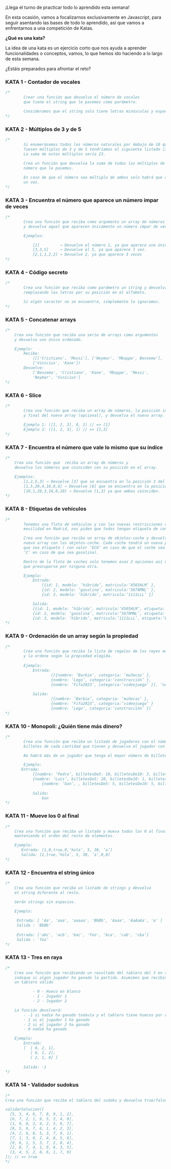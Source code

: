 ¡Llega el turno de practicar todo lo aprendido esta semana! 

En esta ocasión, vamos a focalizarnos exclusivamente en Javascript, para seguir asentando las bases de todo lo aprendido, así que vamos a enfrentarnos a una competición de Katas.

**¿Qué es una kata?** 

La idea de una kata es un ejercicio corto que nos ayuda a aprender funcionalidades o conceptos, vamos, lo que hemos ido haciendo a lo largo de esta semana.

¿Estáis preparados para afrontar el reto?


### KATA 1 - Contador de vocales


```jsx
/*
		Crear una función que devuelva el número de vocales 
		que tiene el string que le pasemos como parámetro.

		Consideramos que el string solo tiene letras minúsculas y espacios.
*/
```
 

### KATA 2 - Múltiplos de 3 y de 5

  
```jsx
/*
		Si enumerásemos todos los números naturales por debajo de 10 que 
		fuesen múltiplos de 3 y de 5 tendríamos el siguiente listado (3, 5, 6 y 9). 
		La suma de estos múltiplos sería 23.
		
		Crea un función que devuelva la suma de todos los múltiplos de 3 y 5 del 
		número que le pasemos.

		En caso de que el número sea múltiplo de ambos solo habrá que contarlo 
		un vez.
*/
```


### KATA 3 - Encuentra el número que aparece un número impar de veces

 
```jsx
/*
		Crea una función que reciba como argumento un array de números 
		y devuelva aquel que aparecen únicamente un número impar de veces.

		Ejemplos: 

			[1]         → Devuelve el número 1, ya que aparece una única vez
			[3,3,5]     → Devuelve el 5, ya que aparece 1 vez.
			[2,1,1,2,2] → Devuelve 2, ya que aparece 3 veces
*/
```


### KATA 4 - Código secreto


```jsx
/*
		Crea una función que reciba como parámetro un string y devuelva otro, 
		remplazando las letras por su posición en el alfabeto.

		Si algún caracter no se encuentra, simplemente lo ignoramos.
*/
```
 

### KATA 5 - Concatenar arrays


```jsx
/*
	Crea una función que reciba una serie de arrays como argumentos 
	y devuelva uno único ordenado.

	Ejemplo: 
		Recibe: 
			([['Cristiano', 'Messi'], ['Neymar', 'Mbappe', Benzema'], 
			['Vinicius', 'Kane'])  
		Devuelve: 
			['Benzema', 'Cristiano', 'Kane', 'Mbappe', 'Messi', 
			'Neymar', 'Vinicius']
*/
```

 
### KATA 6 - Slice


```jsx
/* 
		Crea una función que reciba un array de números, la posición inicial 
		y final del nuevo array (opcional), y devuelva el nuevo array.
		
		Ejemplo 1: ([1, 2, 3], 0, 1) // => [1]
		Ejemplo 2: ([1, 2, 3], 1) // => [2,3]
*/ 
```
 

### KATA 7 - Encuentra el número que vale lo mismo que su índice

 
```jsx
/* 
	Crea una función que  reciba un array de números y 
	devuelva los números que coinciden con su posición en el array.

	Ejemplos:
		[1,2,5,3] → Devuelve [3] que se encuentra en la posición 3 del array
		[1,5,20,4,16,8,6] → Devuelve [6] que se encuentra en la posición 6 del array
		[10,1,20,3,16,8,10] → Devuelve [1,3] ya que ambos coinciden.
*/ 
```


### KATA 8 - Etiquetas de vehículos
 

```jsx
/* 
		Tenemos una flota de vehículos y con las nuevas restricciones de 
		movilidad en Madrid, nos piden que todos tengan etiqueta de contaminación.

		Crea una función que reciba un array de objetos-coche y devuelva un 
		nuevo array con los objetos-coche. Cada coche tendrá un nueva propiedad 
		que sea etiqueta ( con valor ‘ECO’ en caso de que el coche sea híbrido y 
		‘C’ en caso de que sea gasolina). 

		Dentro de la flota de coches solo tenemos esas 2 opciones así que no hay 
		que preocuparse por ninguna otra.

		Ejemplo:
			Entrada: 
				[{id: 1, modelo: ‘híbrido’, matricula:’4565HLM’ },
				{id: 2, modelo: ‘gasolina’, matricula:’5678MNL’ },
				{id: 3, modelo: ‘híbrido’, matricula:’1111LLL’ }] 

			Salida:
			[{id: 1, modelo: ‘híbrido’, matricula:’4565HLM’, etiqueta:’ECO’},
			{id: 2, modelo: ‘gasolina’, matricula:’5678MNL’, etiqueta:’C’},
			{id: 3, modelo: ‘híbrido’, matricula:’1111LLL’, etiqueta:’ECO’ }].
*/ 
```
 

### KATA 9 - Ordenación de un array según la propiedad
 

```jsx
/* 
		Crea una función que reciba la lista de regalos de los reyes magos 
		y la ordene según la propiedad elegida.
		
		Ejemplo:		
			Entrada: 
					([{nombre: ‘Barbie’, categoria: ‘muñecas’ },
					{nombre: ‘Lego’, categoria:’construcción’ },
					{nombre: ‘Fifa2023’, categoria:’videojuego’ }], ‘nombre’);
			
			Salida:
					[{nombre: ‘Barbie’, categoria: ‘muñecas’ },
					{nombre: ‘Fifa2023’, categoria:’videojuego’ }
					{nombre: ‘Lego’, categoria:’construcción’ }]
*/ 
```
 

### KATA 10 - Monopoli: ¿Quién tiene más dinero?
  

```jsx
/* 
		Crea una función que reciba un listado de jugadores con el número de 
		billetes de cada cantidad que tienen y devuelva el jugador con más dinero. 

		No habrá más de un jugador que tenga el mayor número de billetes

		Ejemplo:
	   Entrada:
			[{nombre: ‘Pedro’, billetesDe5: 10, billetesDe10: 3, billetestDe50: 1 },
			{nombre: ‘Luis’, billetesDe5: 10, billetesDe10: 1, billetestDe50: 2 },
				{nombre: ‘Gon’, , billetesDe5: 5, billetesDe10: 5, billetestDe50: 5 },];
		
			Salida:
				Gon
*/ 
```
  

### KATA 11 - Mueve los 0 al final
  

```jsx
/* 
	Crea una función que reciba un listado y mueva todos los 0 al final, 
	manteniendo el orden del resto de elementos.

	Ejemplo:
	   Entrada: [1,0,true,0,’hola’, 5, 30, ‘a’]
	   Salida: [1,true,’hola’, 5, 30, ‘a’,0,0]
*/ 
```
  

### KATA 12 - Encuentra el string único
 

```jsx
/* 
	Crea una función que reciba un listado de strings y devuelva 
	el string diferente al resto.

	Serán strings sin espacios.

	Ejemplo:
	
	 Entrada: [ 'Aa', 'aaa', 'aaaaa', 'BbBb', 'Aaaa', 'AaAaAa', 'a' ]
	 Salida : 'BbBb’
	
	 Entrada: ['abc', 'acb', 'bac', 'foo', 'bca', 'cab', 'cba’]
	 Salida : 'foo’
*/ 
```
 

### KATA 13 - Tres en raya


```jsx
/* 
	Crea una función que recibiendo un resultado del tablero del 3 en raya, 
	indique si algún jugador ha ganado la partida. Asumimos que recibimos 
	un tablero válido

			- 0 - Hueco en blanco
			- 1 - Jugador 1
			- 2 - Jugador 2

	La función devolverá:
		- -1 si nadie ha ganado todavía y el tablero tiene huecos por rellenar
		- 1 si el jugador 1 ha ganado
		- 2 si el jugador 2 ha ganado
		- 0 nadie ha ganado

	Ejemplo:
		Entrada:   	
		[  [ 0, 2, 1],
		   [ 0, 1, 2],
		   [ 2, 1, 0] ]
		
		Salida: -1
*/ 
```


### KATA 14 - Validador sudokus


```jsx
/* 
Crea una función que reciba el tablero del sudoku y devuelva true/false en función de si es válido o no:

validarSolucion([
  [5, 3, 4, 6, 7, 8, 9, 1, 2],
  [6, 7, 2, 1, 9, 5, 3, 4, 8],
  [1, 9, 8, 3, 4, 2, 5, 6, 7],
  [8, 5, 9, 7, 6, 1, 4, 2, 3],
  [4, 2, 6, 8, 5, 3, 7, 9, 1],
  [7, 1, 3, 9, 2, 4, 8, 5, 6],
  [9, 6, 1, 5, 3, 7, 2, 8, 4],
  [2, 8, 7, 4, 1, 9, 6, 3, 5],
  [3, 4, 5, 2, 8, 6, 1, 7, 9]
]); // => true
*/
```

